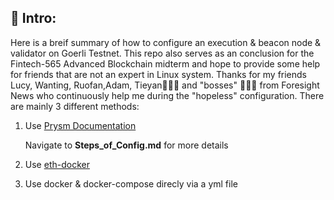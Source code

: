 ## 📝 Intro:
Here is a breif summary of how to configure an execution & beacon node & validator on Goerli Testnet. This repo also serves as an conclusion for the Fintech-565 Advanced Blockchain midterm and hope to provide some help for friends that are not an expert in Linux system. Thanks for my friends Lucy, Wanting, Ruofan,Adam, Tieyan🧙🏻‍♀️ and "bosses" 👨🏻‍⚖️ from Foresight News who continuously help me during the "hopeless" configuration.
There are mainly 3 different methods:
1. Use [Prysm Documentation](https://docs.prylabs.network/docs/install/install-with-script#step-3-run-an-execution-client)   

    Navigate to **Steps_of_Config.md** for more details
  
2. Use [eth-docker](https://eth-docker.net/docs/About/Overview)
3. Use docker & docker-compose direcly via a yml file  
